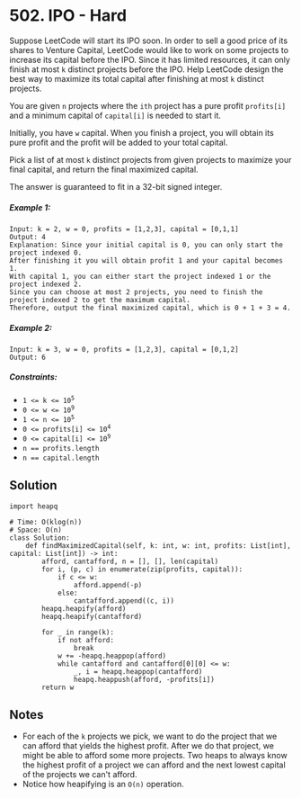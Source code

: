# 502. IPO - Hard

Suppose LeetCode will start its IPO soon. In order to sell a good price of its shares to Venture Capital, LeetCode would like to work on some projects to increase its capital before the IPO. Since it has limited resources, it can only finish at most `k` distinct projects before the IPO. Help LeetCode design the best way to maximize its total capital after finishing at most `k` distinct projects.

You are given `n` projects where the `ith` project has a pure profit `profits[i]` and a minimum capital of `capital[i]` is needed to start it.

Initially, you have `w` capital. When you finish a project, you will obtain its pure profit and the profit will be added to your total capital.

Pick a list of at most `k` distinct projects from given projects to maximize your final capital, and return the final maximized capital.

The answer is guaranteed to fit in a 32-bit signed integer.

##### Example 1:

```
Input: k = 2, w = 0, profits = [1,2,3], capital = [0,1,1]
Output: 4
Explanation: Since your initial capital is 0, you can only start the project indexed 0.
After finishing it you will obtain profit 1 and your capital becomes 1.
With capital 1, you can either start the project indexed 1 or the project indexed 2.
Since you can choose at most 2 projects, you need to finish the project indexed 2 to get the maximum capital.
Therefore, output the final maximized capital, which is 0 + 1 + 3 = 4.
```

##### Example 2:

```
Input: k = 3, w = 0, profits = [1,2,3], capital = [0,1,2]
Output: 6
```

##### Constraints:

- <code>1 <= k <= 10<sup>5</sup></code>
- <code>0 <= w <= 10<sup>9</sup></code>
- <code>1 <= n <= 10<sup>5</sup></code>
- <code>0 <= profits[i] <= 10<sup>4</sup></code>
- <code>0 <= capital[i] <= 10<sup>9</sup></code>
- <code>n == profits.length</code>
- <code>n == capital.length</code>

## Solution

```
import heapq

# Time: O(klog(n))
# Space: O(n)
class Solution:
    def findMaximizedCapital(self, k: int, w: int, profits: List[int], capital: List[int]) -> int:
        afford, cantafford, n = [], [], len(capital)
        for i, (p, c) in enumerate(zip(profits, capital)):
            if c <= w:
                afford.append(-p)
            else:
                cantafford.append((c, i))
        heapq.heapify(afford)
        heapq.heapify(cantafford)

        for _ in range(k):
            if not afford:
                break
            w += -heapq.heappop(afford)
            while cantafford and cantafford[0][0] <= w:
                _, i = heapq.heappop(cantafford)
                heapq.heappush(afford, -profits[i])
        return w
```

## Notes
- For each of the `k` projects we pick, we want to do the project that we can afford that yields the highest profit. After we do that project, we might be able to afford some more projects. Two heaps to always know the highest profit of a project we can afford and the next lowest capital of the projects we can't afford.
- Notice how heapifying is an `O(n)` operation.